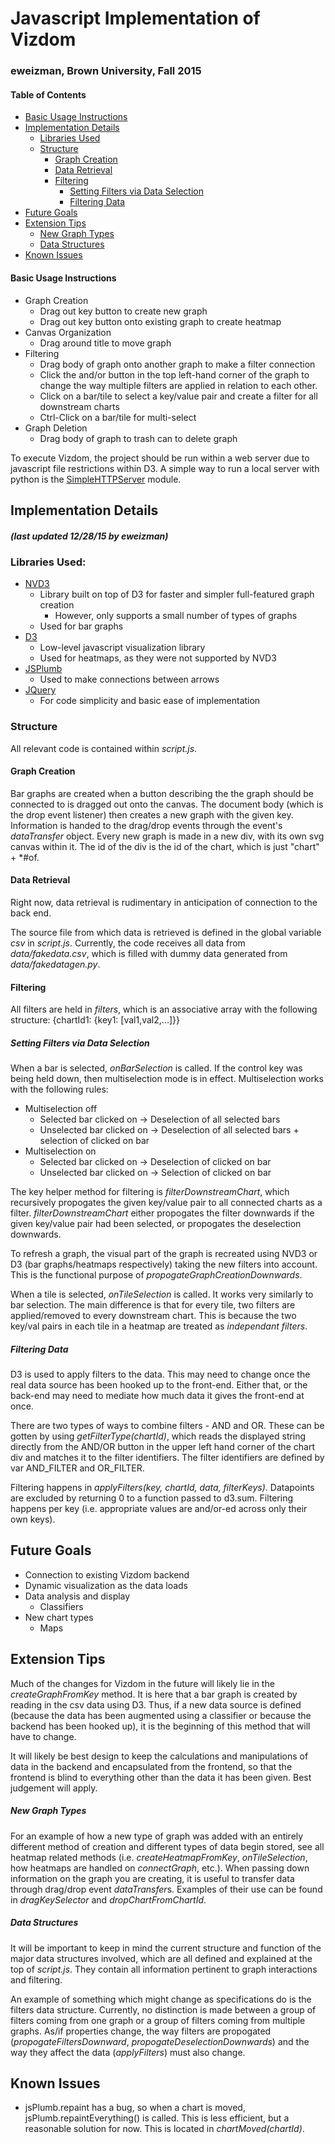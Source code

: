 # Javascript Implementation of Vizdom
### eweizman, Brown University, Fall 2015

#### Table of Contents

* [Basic Usage Instructions](#basic-usage-instructions)
* [Implementation Details](#implementation-details)
	* [Libraries Used](#libraries-used)
	* [Structure](#structure)
		* [Graph Creation](#graph-creation)
		* [Data Retrieval](#data-retrieval)
		* [Filtering](#filtering)
			* [Setting Filters via Data Selection](#setting-filters-via-data-selection)
			* [Filtering Data](#filtering-data)
* [Future Goals](#future-goals)
* [Extension Tips](#extension-tips)
	* [New Graph Types](#new-graph-types)
	* [Data Structures](#data-structures)
* [Known Issues](#known-issues)


#### Basic Usage Instructions
* Graph Creation
	* Drag out key button to create new graph
	* Drag out key button onto existing graph to create heatmap
* Canvas Organization
	* Drag around title to move graph
* Filtering
	* Drag body of graph onto another graph to make a filter connection
	* Click the and/or button in the top left-hand corner of the graph to change the way multiple filters are applied in relation to each other.
	* Click on a bar/tile to select a key/value pair and create a filter for all downstream charts
	* Ctrl-Click on a bar/tile for multi-select
* Graph Deletion
	* Drag body of graph to trash can to delete graph

To execute Vizdom, the project should be run within a web server due to javascript file restrictions within D3. A simple way to run a local server with python is the [SimpleHTTPServer](https://docs.python.org/2/library/basehttpserver.html#BaseHTTPServer.BaseHTTPRequestHandler) module.

## Implementation Details 
##### *(last updated 12/28/15 by eweizman)*

### Libraries Used:
* [NVD3](http://nvd3.org/)
	* Library built on top of D3 for faster and simpler full-featured graph creation
		* However, only supports a small number of types of graphs
	* Used for bar graphs
* [D3](http://d3js.org/)
	* Low-level javascript visualization library
	* Used for heatmaps, as they were not supported by NVD3
* [JSPlumb](https://jsplumbtoolkit.com/)
	* Used to make connections between arrows
* [JQuery](https://jquery.com/)
	* For code simplicity and basic ease of implementation

### Structure

All relevant code is contained within *script.js*.

#### Graph Creation

Bar graphs are created when a button describing the the graph should be connected to is dragged out onto the canvas. The document body (which is the drop event listener) then creates a new graph with the given key.
Information is handed to the drag/drop events through the event's *dataTransfer* object.
Every new graph is made in a new div, with its own svg canvas within it. The id of the div is the id of the chart, which is just "chart" + *#of.

#### Data Retrieval 

Right now, data retrieval is rudimentary in anticipation of connection to the back end. 

The source file from which data is retrieved is defined in the global variable *csv* in *script.js*. Currently, the code receives all data from *data/fakedata.csv*, which is filled with dummy data generated from *data/fakedatagen.py*. 

#### Filtering

All filters are held in *filters*, which is an associative array with the following structure:
{chartId1: {key1: [val1,val2,...]}}

##### Setting Filters via Data Selection

When a bar is selected, *onBarSelection* is called. If the control key was being held down, then multiselection mode is in effect. 
Multiselection works with the following rules:
* Multiselection off
	* Selected bar clicked on -> Deselection of all selected bars
	* Unselected bar clicked on -> Deselection of all selected bars + selection of clicked on bar
* Multiselection on
	* Selected bar clicked on -> Deselection of clicked on bar
	* Unselected bar clicked on -> Selection of clicked on bar

The key helper method for filtering is *filterDownstreamChart*, which recursively propogates the given key/value pair to all connected charts as a filter. *filterDownstreamChart* either propogates the filter downwards if the given key/value pair had been selected, or propogates the deselection downwards. 

To refresh a graph, the visual part of the graph is recreated using NVD3 or D3 (bar graphs/heatmaps respectively) taking the new filters into account. This is the functional purpose of *propogateGraphCreationDownwards*.



When a tile is selected, *onTileSelection* is called. It works very similarly to bar selection. The main difference is that for every tile, two filters are applied/removed to every downstream chart. This is because the two key/val pairs in each tile in a heatmap are treated as *independant filters*.

##### Filtering Data

D3 is used to apply filters to the data. This may need to change once the real data source has been hooked up to the front-end. Either that, or the back-end may need to mediate how much data it gives the front-end at once. 

There are two types of ways to combine filters - AND and OR. These can be gotten by using *getFilterType(chartId)*, which reads the displayed string directly from the AND/OR button in the upper left hand corner of the chart div and matches it to the filter identifiers. The filter identifiers are defined by var AND_FILTER and OR_FILTER.

Filtering happens in *applyFilters(key, chartId, data, filterKeys)*. Datapoints are excluded by returning 0 to a function passed to d3.sum. Filtering happens per key (i.e. appropriate values are and/or-ed across only their own keys).

## Future Goals
* Connection to existing Vizdom backend
* Dynamic visualization as the data loads
* Data analysis and display
	* Classifiers
* New chart types
	* Maps

## Extension Tips
Much of the changes for Vizdom in the future will likely lie in the *createGraphFromKey* method. It is here that a bar graph is created by reading in the csv data using D3. Thus, if a new data source is defined (because the data has been augmented using a classifier or because the backend has been hooked up), it is the beginning of this method that will have to change. 

It will likely be best design to keep the calculations and manipulations of data in the backend and encapsulated from the frontend, so that the frontend is blind to everything other than the data it has been given. Best judgement will apply.

##### New Graph Types
For an example of how a new type of graph was added with an entirely different method of creation and different types of data begin stored, see all heatmap related methods (i.e. *createHeatmapFromKey*, *onTileSelection*, how heatmaps are handled on *connectGraph*, etc.). When passing down information on the graph you are creating, it is useful to transfer data through drag/drop event *dataTransfer*s. Examples of their use can be found in *dragKeySelector* and *dropChartFromChartId*.

##### Data Structures
It will be important to keep in mind the current structure and function of the major data structures involved, which are all defined and explained at the top of *script.js*. They contain all information pertinent to graph interactions and filtering. 

An example of something which might change as specifications do is the filters data structure. Currently, no distinction is made between a group of filters coming from one graph or a group of filters coming from multiple graphs. As/if properties change, the way filters are propogated (*propogateFiltersDownward*, *propogateDeselectionDownwards*) and the way they affect the data (*applyFilters*) must also change.

## Known Issues
* jsPlumb.repaint has a bug, so when a chart is moved, jsPlumb.repaintEverything() is called. This is less efficient, but a reasonable solution for now. This is located in *chartMoved(chartId)*.